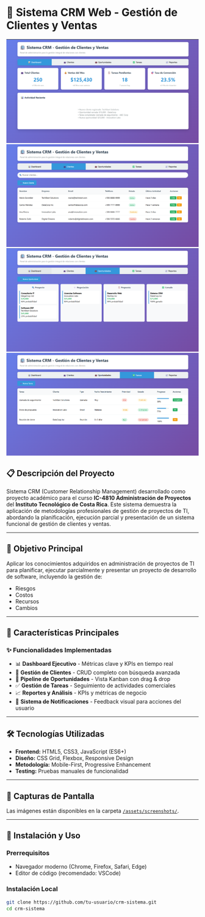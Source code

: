 # 🏢 Sistema CRM Web - Gestión de Clientes y Ventas

![Dashboard Principal](assets/screenshots/dashboard.png)
![Gestión de Clientes](assets/screenshots/clientes.png)
![Pipeline de Oportunidades](assets/screenshots/oportunidades.png)
![Gestión de Tareas](assets/screenshots/tareas.png)

## 📋 Descripción del Proyecto

Sistema CRM (Customer Relationship Management) desarrollado como proyecto académico para el curso **IC-4810 Administración de Proyectos** del **Instituto Tecnológico de Costa Rica**. Este sistema demuestra la aplicación de metodologías profesionales de gestión de proyectos de TI, abordando la planificación, ejecución parcial y presentación de un sistema funcional de gestión de clientes y ventas.

---

## 🎯 Objetivo Principal

Aplicar los conocimientos adquiridos en administración de proyectos de TI para planificar, ejecutar parcialmente y presentar un proyecto de desarrollo de software, incluyendo la gestión de:

- Riesgos
- Costos
- Recursos
- Cambios

---

## 🚀 Características Principales

### ✨ Funcionalidades Implementadas

- 📊 **Dashboard Ejecutivo** - Métricas clave y KPIs en tiempo real
- 👥 **Gestión de Clientes** - CRUD completo con búsqueda avanzada
- 💼 **Pipeline de Oportunidades** - Vista Kanban con drag & drop
- ✅ **Gestión de Tareas** - Seguimiento de actividades comerciales
- 📈 **Reportes y Análisis** - KPIs y métricas de negocio
- 🔔 **Sistema de Notificaciones** - Feedback visual para acciones del usuario

---

## 🛠️ Tecnologías Utilizadas

- **Frontend:** HTML5, CSS3, JavaScript (ES6+)
- **Diseño:** CSS Grid, Flexbox, Responsive Design
- **Metodología:** Mobile-First, Progressive Enhancement
- **Testing:** Pruebas manuales de funcionalidad

---

## 📱 Capturas de Pantalla

Las imágenes están disponibles en la carpeta [`/assets/screenshots/`](./assets/screenshots/).

---

## 🔧 Instalación y Uso

### Prerrequisitos

- Navegador moderno (Chrome, Firefox, Safari, Edge)
- Editor de código (recomendado: VSCode)

### Instalación Local

```bash
git clone https://github.com/tu-usuario/crm-sistema.git
cd crm-sistema
